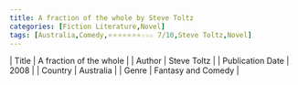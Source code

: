 ```yaml
---
title: A fraction of the whole by Steve Toltz
categories: [Fiction Literature,Novel]
tags: [Australia,Comedy,⭐⭐⭐⭐⭐⭐⭐☆☆☆ 7/10,Steve Toltz,Novel]
---     
```

| Title | A fraction of the whole  |
| Author |  Steve Toltz  |
| Publication Date | 2008   |
| Country | Australia |
| Genre | Fantasy and Comedy  |
        